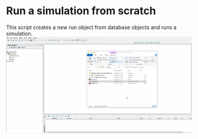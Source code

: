 # Run a simulation from scratch
This script creates a new run object from database objects and runs a simulation.
![](gif001.gif)
